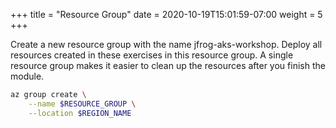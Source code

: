 +++
title = "Resource Group"
date =  2020-10-19T15:01:59-07:00
weight = 5
+++

Create a new resource group with the name jfrog-aks-workshop. Deploy all resources created in these exercises in this resource group. A single resource group makes it easier to clean up the resources after you finish the module.

```bash
az group create \
    --name $RESOURCE_GROUP \
    --location $REGION_NAME
```
